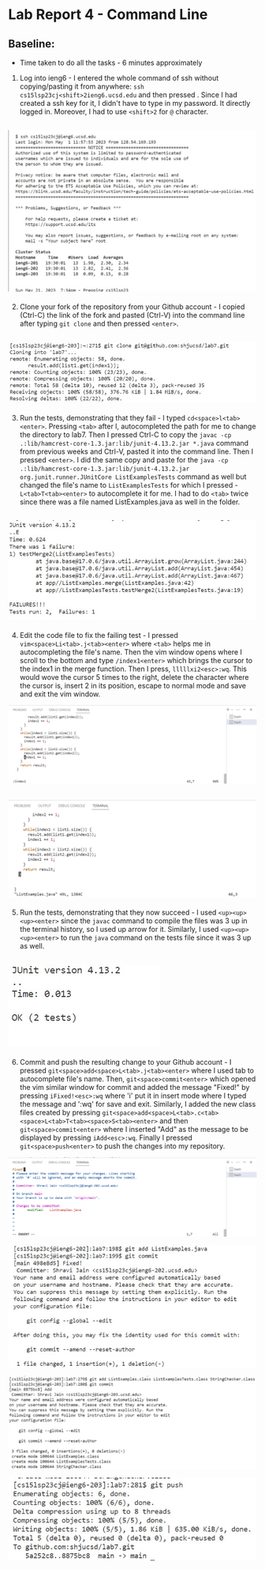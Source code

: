 # Lab Report 4 - Command Line

## Baseline:
* Time taken to do all the tasks - 6 minutes approximately

1. Log into ieng6 - I entered the whole command of ssh without copying/pasting it from anywhere: `ssh cs15lsp23cj<shift>2ieng6.ucsd.edu` and then pressed <enter>. 
Since I had created a ssh key for it, I didn't have to type in my password. It directly logged in. Moreover, I had to use `<shift>2` for `@` character.
  
  ![login](login.jpg)
 --- 
2. Clone your fork of the repository from your Github account - I copied (Ctrl-C) the link of the fork and pasted (Ctrl-V) into the command line after typing `git clone` and then pressed `<enter>`.
  
  ![cloning](cloning.jpg)
 --- 
3. Run the tests, demonstrating that they fail - I typed `cd<space>l<tab><enter>`. Pressing `<tab>` after l, autocompleted the path for me to change the directory to lab7. Then I pressed Ctrl-C to copy the `javac -cp .:lib/hamcrest-core-1.3.jar:lib/junit-4.13.2.jar *.java` command from previous weeks and Ctrl-V, pasted it into the command line. Then I pressed `<enter>`. I did the same copy and paste for the `java -cp .:lib/hamcrest-core-1.3.jar:lib/junit-4.13.2.jar org.junit.runner.JUnitCore ListExamplesTests` command as well but changed the file's name to `ListExamplesTests` for which I pressed - `L<tab>T<tab><enter>` to autocomplete it for me. I had to do `<tab>` twice since there was a file named ListExamples.java as well in the folder.
  
  ![tests fail](testingfail.jpg)
---  
4. Edit the code file to fix the failing test - I pressed `vim<space>Li<tab>.j<tab><enter>` where `<tab>` helps me in autocompleting the file's name. Then the vim window opens where I scroll to the bottom and type `/index1<enter>` which brings the cursor to the index1 in the merge function. Then I press, `lllllxi2<esc>:wq`. This would wove the cursor 5 times to the right, delete the character where the cursor is, insert 2 in its position, escape to normal mode and save and exit the vim window.
  
  ![fixing](indexsearch.png)
  
  ![fixing](indmodified.png)
 --- 
5. Run the tests, demonstrating that they now succeed - I used `<up><up><up><enter>` since the `javac` command to compile the files was 3 up in the terminal history, so I used up arrow for it. Similarly, I used `<up><up><up><enter>` to run the `java` command on the tests file since it was 3 up as well.
  
  ![fixed](testsuc.jpg)
 --- 
6. Commit and push the resulting change to your Github account - I pressed `git<space>add<space>L<tab>.j<tab><enter>` where I used tab to autocomplete file's name. Then, `git<space>commit<enter>` which opened the vim similar window for commit and added the message "Fixed!" by pressing `iFixed!<esc>:wq` where 'i' put it in insert mode where I typed the message and ':wq' for save and exit. Similarly, I added the new class files created by pressing `git<space>add<space>L<tab>.c<tab><space>L<tab>T<tab><space>S<tab><enter>` and then `git<space>commit<enter>` where I inserted "Add" as the message to be displayed by pressing `iAdd<esc>:wq`. Finally I pressed `git<space>push<enter>` to push the changes into my repository.
  
  ![commit1](comwindow.png)
  
  ![commit2](commit.jpg)
  
  ![commit3](commit2.jpg)
  
  ![push](push.jpg)

  
